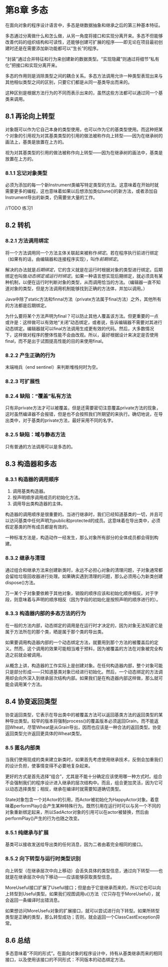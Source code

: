 # 第8章 多态 #

在面向对象的程序设计语言中，多态是继数据抽象和继承之后的第三种基本特征。

多态通过分离做什么和怎么做，从另一角度将接口和实现分离开来。多态不但能够改善代码的组织结构和可读性，还能够创建可扩展的程序——即无论在项目最初创建时还是在需要添加新功能都可以“生长”的程序。

“封装”通过合并特征和行为来创建新的数据类型。“实现隐藏”则通过将细节“私有化”把接口和实现分离开来。

多态的作用则是消除类型之间的耦合关系。多态方法调用允许一种类型表现出来与其他相似类型之间的区别，只要它们都是从同一基类导出而来的。

这种区别是根据方法行为的不同而表示出来的，虽然这些方法都可以通过同一个基类来调用。

## 8.1 再论向上转型 ##

对象既可以作为它自己本身的类型使用，也可以作为它的基类型使用。而这种把某个对象的引用视为对其基类类型的引用的做法被称作向上转型——因为在继承树的画法上，基类是放置在上方的。

视为对其基类型的引用的做法被称作向上转型——因为在继承树的画法中，基类是放置在上方的。

### 8.1.1 忘记对象类型 ###

必须为添加的每一个新Instrument类编写特定类型的方法。这意味着在开始时就需要更多的编程，这也意味着如果以后想添加类似tune()的新方法，或者添加自Instrument导出的新类，仍需要坐大量的工作。

//TODO 练习1

## 8.2 转机 ##

### 8.2.1 方法调用绑定  ###

将一个方法调用同一个方法主体关联起来被称作*绑定*。若在程序执行前进行绑定（如果有的话，由编辑器和连接程序实现），叫作*前期绑定*。

解决的办法就是*后期绑定*，它的含义就是在运行时根据对象的类型进行绑定。后期绑定也叫做*动态绑定或运行时绑定*。如果一种语言想实现后期绑定，就必须具有某种机制，以便在运行时判断对象的类型，从而调用恰当的方法。（编辑器一直不知道对象的类型，但是方法调用机制能够找到正确的方法体，并加以调用。）

Java中除了static方法和finnal方法（private方法属于final方法）之外，其他所有的方法都是后期绑定。

为什么要将某个方法声明为final？可以防止其他人覆盖该方法。但更重要的一点或许是：这样做可以有效地“关闭”动态绑定，或者说，告诉编辑器不需要对其进行动态绑定。编辑器就可以final方法调用生成更有效的代码。然后，大多数情况下，这样做对程序的整体性能不会由改观。所以，最好根据设计来决定是否使用final，而不是出于试图提高性能的目的来使用final。

### 8.2.2 产生正确的行为 ###

末端哨兵（end sentinel）来判断堆栈何时为空。

### 8.2.3 可扩展性 ###

### 8.2.4 缺陷：“覆盖”私有方法 ###

只有非private方法才可以被覆盖，但是还需要密切注意覆盖private方法的现象，这时虽然编译器不会报错，但是也不会按照我们所期望的来执行。确切地说，在导出类中，对于基类的private方法，最好采用不同的名字。

### 8.2.5 缺陷：域与静态方法 ###

只有普通的方法调用可以是多态的。

## 8.3 构造器和多态 ##

### 8.3.1 构造器的调用顺序 ###

1. 调用基类构造器。
2. 按声明顺序调用成员的初始化方法。
3. 调用导出类构造器的主体。

构造器的调用顺序是很重要的。当进行继承时，我们已经知道基类的一切，并且可以访问基类中任何声明为public和protected的成员。这意味着在导出类中，必须假定基类的所有成员都是有效的。

一种标准方法是，构造动作一经发生，那么对象所有部分的全体成员都会得到构建。

### 8.3.2 继承与清理 ###

通过组合和继承方法来创建新类时，永远不必担心对象的清理问题，子对象通常都会留给垃圾回收器进行处理。如果确实遇到清理的问题，那么必须用心为新类创建dispose()方法。

万一某个子对象要依赖于其他对象，销毁的顺序应该和初始化顺序相反。对于字段，则意味着与声明的顺序相反（因为字段的初始化是按照声明的顺序进行的）。

### 8.3.3 构造器内部的多态方法的行为 ###

在一般的方法内部，动态绑定的调用是在运行时才决定的，因为对象无法知道它是属于方法所在的那个类，晒是属于那个类的导出类。

如果要调用构造器内部的一个动态绑定方法，就要用到那个方法的被覆盖后的定义。然而，这个调用的效果可能相当难于预料，因为被覆盖的方法在对象被完全构造之前就会被调用。

从概念上讲，构造器的工作实际上是创建对象。在任何构造器内部，整个对象可能只是部分形成——只知道基类对象已经进行初始化。然后，一个动态绑定的方法调用却会向外深入到继承层次结构内部。如果我们是在构造器内部这样做，那么就可能会调用某个方法。

## 8.4 协变返回类型 ##

协变返回类型，它表示在导出类中的被覆盖方法可以返回基类方法的返回类型的某种导出类型。较早的版本将强制process()的覆盖版本必须返回Grain，而不能返回Wheat，尽管Wheat是从Grain导出，因而也应该是一种合法的返回类型。协变返回类型允许返回更具体的Wheat类型。

### 8.5 匿名内部类 ###

当我们使用现成的类来建立新类时，如果首先考虑使用继承技术，反倒会加重我们的设计负担，使事情变得不必要地复杂起来。

更好的方式是首先选择“组合”，尤其是不能十分确定应该使用哪一种方式时。组合不会强制我们的程序设计进入继承的层次结构中。而且，组合更加灵活，因为它可以动态选择类型；相反，继承在编译时就需要知道确切类型。

State对象包含一个对Actor的引用，而Actor被初始化为HappyActor对象。着意味着performPlay()会产生某种特殊行为。既然引用在运行时可以与另一个不同的对象重新绑定起来，所以SadActor对象的引用可以在actor被替换，然后由performPlay()产生的行为也随之改变。

### 8.5.1 纯继承与扩展 ###

基类可以接收发送给导出类的任何消息，因为二者由着完全相同的接口。

### 8.5.2 向下转型与运行时类型识别 ###

向上转型（在继承层次中向上移动）会丢失具体的类型信息，通过向下转型——也就是在继承层次中向下移动——应该能够获取类型信息。

MoreUseful接口扩展了Useful接口；但是由于它是继承而来的，所以它也可以向上转型到Useful类型。如果我们视图调用u()方法（它只存在于MoreUseful），就会返回一条编译时出错消息。

如果想访问MoreUsefu对象的扩展接口，就可以尝试进行向下转型。如果所转型类型是正确的类型，那么转型成功；否则，就会返回一个ClassCastException异常。

## 8.6 总结 ##

多态意味着“不同的形式”。在面向对象的程序设计中，持有从基类继承而来的相同接口，以及使用该接口的不同形式：不同版本的动态绑定方法。

